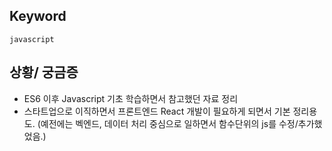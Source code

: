 ## Keyword
`javascript`

## 상황/ 궁금증
- ES6 이후 Javascript 기초 학습하면서 참고했던 자료 정리
- 스타트업으로 이직하면서 프론트엔드 React 개발이 필요하게 되면서 기본 정리용도. (예전에는 벡엔드, 데이터 처리 중심으로 일하면서 함수단위의 js를 수정/추가했었음.)
